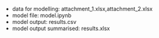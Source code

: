 - data for modelling: attachment_1.xlsx,attachment_2.xlsx  
- model file: model.ipynb  
- model output: results.csv  
- model output summarised: results.xlsx  
